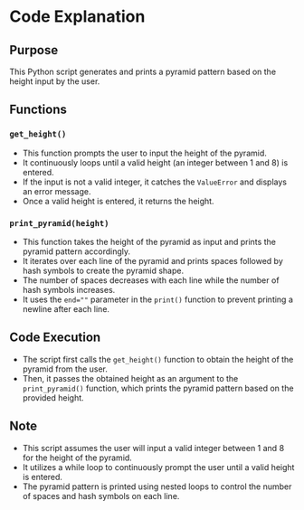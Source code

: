 # Code Explanation

## Purpose
This Python script generates and prints a pyramid pattern based on the height input by the user.

## Functions

### `get_height()`
- This function prompts the user to input the height of the pyramid.
- It continuously loops until a valid height (an integer between 1 and 8) is entered.
- If the input is not a valid integer, it catches the `ValueError` and displays an error message.
- Once a valid height is entered, it returns the height.

### `print_pyramid(height)`
- This function takes the height of the pyramid as input and prints the pyramid pattern accordingly.
- It iterates over each line of the pyramid and prints spaces followed by hash symbols to create the pyramid shape.
- The number of spaces decreases with each line while the number of hash symbols increases.
- It uses the `end=""` parameter in the `print()` function to prevent printing a newline after each line.

## Code Execution
- The script first calls the `get_height()` function to obtain the height of the pyramid from the user.
- Then, it passes the obtained height as an argument to the `print_pyramid()` function, which prints the pyramid pattern based on the provided height.

## Note
- This script assumes the user will input a valid integer between 1 and 8 for the height of the pyramid.
- It utilizes a while loop to continuously prompt the user until a valid height is entered.
- The pyramid pattern is printed using nested loops to control the number of spaces and hash symbols on each line.
